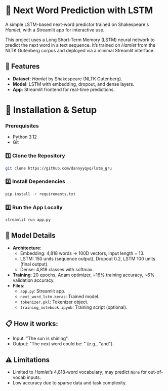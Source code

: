 # 📝 Next Word Prediction with LSTM

A simple LSTM-based next-word predictor trained on Shakespeare's *Hamlet*, with a Streamlit app for interactive use.

This project uses a Long Short-Term Memory (LSTM) neural network to predict the next word in a text sequence. It’s trained on *Hamlet* from the NLTK Gutenberg corpus and deployed via a minimal Streamlit interface.

## 🚀 Features
- **Dataset**: *Hamlet* by Shakespeare (NLTK Gutenberg).
- **Model**: LSTM with embedding, dropout, and dense layers.
- **App**: Streamlit frontend for real-time predictions.

# 🔧 Installation & Setup

### Prerequisites
- Python 3.12
- Git

### 1️⃣ Clone the Repository
```sh
git clone https://github.com/dannyyqyq/lstm_gru
```

### 2️⃣ Install Dependencies
```sh
pip install -r requirements.txt
```

### 3️⃣ Run the App Locally
```sh
streamlit run app.py
```

## 🧠 Model Details
- **Architecture**:
  - Embedding: 4,818 words → 100D vectors, input length = 13.
  - LSTM: 150 units (sequence output), Dropout 0.2, LSTM 100 units (final output).
  - Dense: 4,818 classes with softmax.
- **Training**: 20 epochs, Adam optimizer, ~16% training accuracy, ~6% validation accuracy.
- **Files**:
  - `app.py`: Streamlit app.
  - `next_word_lstm.keras`: Trained model.
  - `tokenizer.pkl`: Tokenizer object.
  - `training_notebook.ipynb`: Training script (optional).

## 📋 How it works:
- Input: "The sun is shining".
- Output: "The next word could be: <prediction>" (e.g., "and").

## ⚠️ Limitations
- Limited to *Hamlet*’s 4,818-word vocabulary; may predict `None` for out-of-vocab inputs.
- Low accuracy due to sparse data and task complexity.